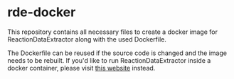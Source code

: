 # rde-docker
This repository contains all necessary files to create a docker image for ReactionDataExtractor along with the used Dockerfile.

The Dockerfile can be reused if the source code is changed and the image needs to be rebuilt. If you'd like to run ReactionDataExtractor inside a docker container, please visit [this website](https://hub.docker.com/r/dmwil/reactiondataextractor) instead.
